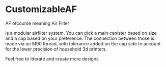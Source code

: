 # CustomizableAF

AF ofcourse meaning Air Filter

is a modular airfilter system. You can pick a main canister based on size and a cap based on your preference. The connection between those is made via an M90 thread, with tolerance added on the cap side to account for the lower precision of household 3d printers.

Feel free to itterate and create more designs.
